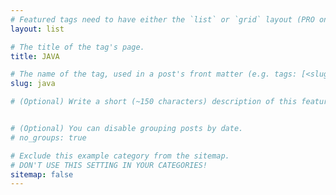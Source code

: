 ```yaml
---
# Featured tags need to have either the `list` or `grid` layout (PRO only).
layout: list

# The title of the tag's page.
title: JAVA

# The name of the tag, used in a post's front matter (e.g. tags: [<slug>]).
slug: java

# (Optional) Write a short (~150 characters) description of this featured tag.


# (Optional) You can disable grouping posts by date.
# no_groups: true

# Exclude this example category from the sitemap.
# DON'T USE THIS SETTING IN YOUR CATEGORIES!
sitemap: false
---
```

